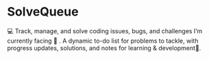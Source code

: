 # SolveQueue
💻 Track, manage, and solve coding issues, bugs, and challenges I’m currently facing 🚀 . A dynamic to-do list for problems to tackle, with progress updates, solutions, and notes for learning & development🎯.
